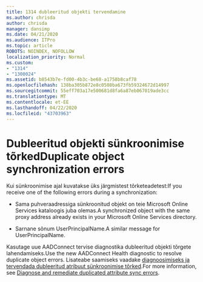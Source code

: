 ```yaml
---
title: 1314 dubleeritud objekti tervendamine
ms.author: chrisda
author: chrisda
manager: dansimp
ms.date: 04/21/2020
ms.audience: ITPro
ms.topic: article
ROBOTS: NOINDEX, NOFOLLOW
localization_priority: Normal
ms.custom:
- "1314"
- "1300024"
ms.assetid: b8543b7e-fd00-4b3c-be68-a1758b8caf78
ms.openlocfilehash: 138ba305b872e8c0508ba673fb59324672d14997
ms.sourcegitcommit: 55eff703a17e500681d8fa6a87eb067019ade3cc
ms.translationtype: MT
ms.contentlocale: et-EE
ms.lasthandoff: 04/22/2020
ms.locfileid: "43703963"
---
```

# <a name="duplicate-object-synchronization-errors"></a><span data-ttu-id="5e181-102">Dubleeritud objekti sünkroonimise tõrked</span><span class="sxs-lookup"><span data-stu-id="5e181-102">Duplicate object synchronization errors</span></span>

<span data-ttu-id="5e181-103">Kui sünkroonimise ajal kuvatakse üks järgmistest tõrketeadetest:</span><span class="sxs-lookup"><span data-stu-id="5e181-103">If you receive one of the following errors during a synchronization:</span></span>

- <span data-ttu-id="5e181-104">Sama puhveraadressiga sünkroonitud objekt on teie Microsoft Online Services kataloogis juba olemas.</span><span class="sxs-lookup"><span data-stu-id="5e181-104">A synchronized object with the same proxy address already exists in your Microsoft Online Services directory.</span></span>

- <span data-ttu-id="5e181-105">Sarnane sõnum UserPrincipalName.</span><span class="sxs-lookup"><span data-stu-id="5e181-105">A similar message for UserPrincipalName.</span></span>

<span data-ttu-id="5e181-106">Kasutage uue AADConnect tervise diagnostika dubleeritud objekti tõrgete lahendamiseks.</span><span class="sxs-lookup"><span data-stu-id="5e181-106">Use the new AADConnect Health diagnostic to resolve duplicate object errors.</span></span> <span data-ttu-id="5e181-107">Lisateabe saamiseks vaadake [diagnoosimiseks ja tervendada dubleeritud atribuut sünkroonimise tõrked](https://docs.microsoft.com/azure/active-directory/hybrid/how-to-connect-health-diagnose-sync-errors).</span><span class="sxs-lookup"><span data-stu-id="5e181-107">For more information, see [Diagnose and remediate duplicated attribute sync errors](https://docs.microsoft.com/azure/active-directory/hybrid/how-to-connect-health-diagnose-sync-errors).</span></span>
